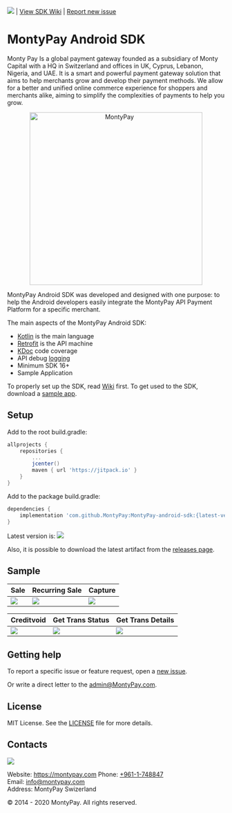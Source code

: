 ![](https://jitpack.io/v/MontyPay/MontyPay-android-sdk.svg) | [View SDK Wiki](https://github.com/MontyPay/MontyPay-android-sdk/wiki) | [Report new issue](https://github.com/MontyPay/MontyPay-android-sdk/issues/new)

# MontyPay Android SDK

Monty Pay Is a global payment gateway founded as a subsidiary of Monty Capital with a HQ in Switzerland and offices in UK, Cyprus, Lebanon, Nigeria, and UAE. It is a smart and powerful payment gateway solution that aims to help merchants grow and develop their payment methods. We allow for a better and unified online commerce experience for shoppers and merchants alike, aiming to simplify the complexities of payments to help you grow.

<p align="center">
  <a href="https://montypay.com">
      <img src="https://user-images.githubusercontent.com/85153851/122195876-66844b00-ce9f-11eb-80d3-5f622e406c98.jpg" alt="MontyPay" width="400px"/>
  </a>
</p>

MontyPay Android SDK was developed and designed with one purpose: to help the Android developers easily integrate the MontyPay API Payment Platform for a specific merchant. 

The main aspects of the MontyPay Android SDK:

- [Kotlin](https://developer.android.com/kotlin) is the main language
- [Retrofit](http://square.github.io/retrofit/) is the API machine 
- [KDoc](https://kotlinlang.org/docs/reference/kotlin-doc.html) code coverage
- API debug [logging](https://github.com/square/okhttp/tree/master/okhttp-logging-interceptor)
- Minimum SDK 16+
- Sample Application

To properly set up the SDK, read [Wiki](https://github.com/MontypayApi/MontyPay-android-sdk/wiki) first.
To get used to the SDK, download a [sample app](https://github.com/MontyPay/MontyPay-android-sdk/tree/main/sample).

## Setup

Add to the root build.gradle:

```groovy
allprojects {
    repositories {
        ...
        jcenter()
        maven { url 'https://jitpack.io' }
    }
}
```

Add to the package build.gradle:

```groovy
dependencies {
    implementation 'com.github.MontyPay:MontyPay-android-sdk:{latest-version}'
}
```

Latest version is: ![](https://jitpack.io/v/MontyPay/MontyPay-android-sdk.svg) 

Also, it is possible to download the latest artifact from the [releases page](https://github.com/MontyPay/MontyPay-android-sdk/releases).

## Sample

| Sale | Recurring Sale | Capture |
|-|-|-|
| ![](/media/sale.gif) | ![](/media/recurring-sale.gif) | ![](/media/capture.gif) |

| Creditvoid | Get Trans Status | Get Trans Details |
|-|-|-|
| ![](/media/creditvoid.gif) | ![](/media/get-trans-status.gif) | ![](/media/get-trans-details.gif) |

## Getting help

To report a specific issue or feature request, open a [new issue](https://github.com/MontyPay/MontyPay-android-sdk/issues/new).

Or write a direct letter to the [admin@MontyPay.com](mailto:admin@MontyPay.com).

## License

MIT License. See the [LICENSE](https://github.com/MontyPay/MontyPay-android-sdk/blob/main/LICENSE) file for more details.

## Contacts

![](/media/footer.jpg)

Website: https://montypay.com
Phone: [+961-1-748847](tel:+9611748847)  
Email: [info@montypay.com](mailto:info@montypay.com)  
Address: MontyPay Swizerland  

© 2014 - 2020 MontyPay. All rights reserved.
